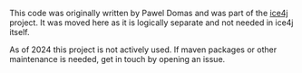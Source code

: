 This code was originally written by Pawel Domas and was part of the [ice4j](https://github.com/jitsi/ice4j) project. It
was moved here as it is logically separate and not needed in ice4j itself.

As of 2024 this project is not actively used. If maven packages or other maintenance is needed, get in touch by opening
an issue.
